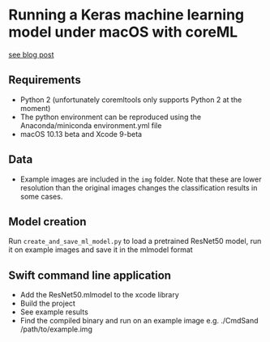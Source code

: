 

# Running a Keras machine learning model under macOS with coreML

[see blog post](http://www.birving.com/blog/2017/09/02/the-move-towards-library-agnostic-machine-learning)

## Requirements

- Python 2 (unfortunately coremltools only supports Python 2 at the moment)
- The python environment can be reproduced using the Anaconda/miniconda environment.yml file
- macOS 10.13 beta and Xcode 9-beta

## Data

- Example images are included in the `img` folder. Note that these are lower resolution than the original images 
changes the classification results in some cases. 

## Model creation

Run `create_and_save_ml_model.py` to load a pretrained ResNet50 model, 
run it on example images and save it in the mlmodel format

## Swift command line application

- Add the ResNet50.mlmodel to the xcode library
- Build the project
- See example results
- Find the compiled binary and run on an example image e.g. ./CmdSand /path/to/example.img

